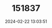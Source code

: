 ---
title: "151837"
category: "Eriosyce taltalensis"
draft: false
date: 2024-02-22 13:03:51
languages:
  Spanish; Castilian: ["Quisquito de Taltal"]
---